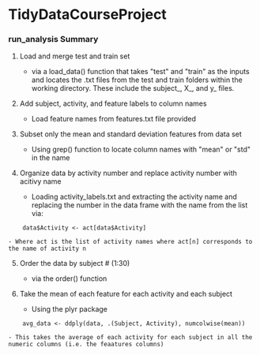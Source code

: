 # TidyDataCourseProject

### run_analysis Summary

1. Load and merge test and train set
    - via a load_data() function that takes "test" and "train" as the inputs and locates the .txt files from the test and train folders within the working directory. These include the subject_, X_, and y_ files. 
    
2. Add subject, activity, and feature labels to column names
    - Load feature names from features.txt file provided 
    
3. Subset only the mean and standard deviation features from data set
    - Using grep() function to locate column names with "mean" or "std" in the name

4. Organize data by activity number and replace activity number with acitivy name
    - Loading activity_labels.txt and extracting the activity name and replacing the number in the data frame with the name from the list via:
```{r} 
    data$Activity <- act[data$Activity]
```

    - Where act is the list of activity names where act[n] corresponds to the name of activity n

5. Order the data by subject # (1:30)
    - via the order() function
    
6. Take the mean of each feature for each activity and each subject
    - Using the plyr package
```{r}
    avg_data <- ddply(data, .(Subject, Activity), numcolwise(mean))
```

    - This takes the average of each activity for each subject in all the numeric columns (i.e. the feaatures columns)
